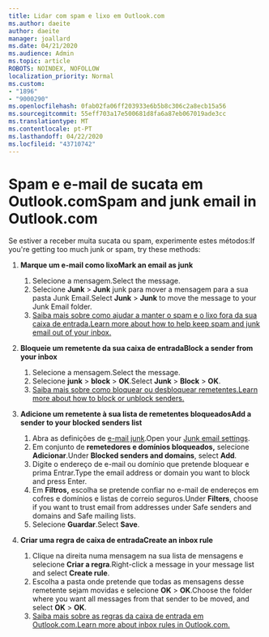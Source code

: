 ```yaml
---
title: Lidar com spam e lixo em Outlook.com
ms.author: daeite
author: daeite
manager: joallard
ms.date: 04/21/2020
ms.audience: Admin
ms.topic: article
ROBOTS: NOINDEX, NOFOLLOW
localization_priority: Normal
ms.custom:
- "1896"
- "9000290"
ms.openlocfilehash: 0fab02fa06ff203933e6b5b8c306c2a8ecb15a56
ms.sourcegitcommit: 55eff703a17e500681d8fa6a87eb067019ade3cc
ms.translationtype: MT
ms.contentlocale: pt-PT
ms.lasthandoff: 04/22/2020
ms.locfileid: "43710742"
---
```

# <a name="spam-and-junk-email-in-outlookcom"></a><span data-ttu-id="9cd14-102">Spam e e-mail de sucata em Outlook.com</span><span class="sxs-lookup"><span data-stu-id="9cd14-102">Spam and junk email in Outlook.com</span></span>

<span data-ttu-id="9cd14-103">Se estiver a receber muita sucata ou spam, experimente estes métodos:</span><span class="sxs-lookup"><span data-stu-id="9cd14-103">If you're getting too much junk or spam, try these methods:</span></span>

1. <span data-ttu-id="9cd14-104">**Marque um e-mail como lixo**</span><span class="sxs-lookup"><span data-stu-id="9cd14-104">**Mark an email as junk**</span></span>
    1. <span data-ttu-id="9cd14-105">Selecione a mensagem.</span><span class="sxs-lookup"><span data-stu-id="9cd14-105">Select the message.</span></span>
    1. <span data-ttu-id="9cd14-106">Selecione **Junk** > **Junk** junk para mover a mensagem para a sua pasta Junk Email.</span><span class="sxs-lookup"><span data-stu-id="9cd14-106">Select **Junk** > **Junk** to move the message to your Junk Email folder.</span></span>
    1. [<span data-ttu-id="9cd14-107">Saiba mais sobre como ajudar a manter o spam e o lixo fora da sua caixa de entrada.</span><span class="sxs-lookup"><span data-stu-id="9cd14-107">Learn more about how to help keep spam and junk email out of your inbox.</span></span>](https://support.office.com/article/a3ece97b-82f8-4a5e-9ac3-e92fa6427ae4?wt.mc_id=Office_Outlook_com_Alchemy)

1. <span data-ttu-id="9cd14-108">**Bloqueie um remetente da sua caixa de entrada**</span><span class="sxs-lookup"><span data-stu-id="9cd14-108">**Block a sender from your inbox**</span></span>
    1. <span data-ttu-id="9cd14-109">Selecione a mensagem.</span><span class="sxs-lookup"><span data-stu-id="9cd14-109">Select the message.</span></span>
    1. <span data-ttu-id="9cd14-110">Selecione **junk** > **block** > **OK**.</span><span class="sxs-lookup"><span data-stu-id="9cd14-110">Select **Junk** > **Block** > **OK**.</span></span>
    1. [<span data-ttu-id="9cd14-111">Saiba mais sobre como bloquear ou desbloquear remetentes.</span><span class="sxs-lookup"><span data-stu-id="9cd14-111">Learn more about how to block or unblock senders.</span></span>](https://support.office.com/article/afba1c94-77bb-4f50-8b85-057cf52f4d5e?wt.mc_id=Office_Outlook_com_Alchemy)

1. <span data-ttu-id="9cd14-112">**Adicione um remetente à sua lista de remetentes bloqueados**</span><span class="sxs-lookup"><span data-stu-id="9cd14-112">**Add a sender to your blocked senders list**</span></span>
    1. <span data-ttu-id="9cd14-113">Abra as definições de [e-mail junk](https://outlook.live.com/mail/options/mail/junkEmail/blockedSendersAndDomainsV2).</span><span class="sxs-lookup"><span data-stu-id="9cd14-113">Open your [Junk email settings](https://outlook.live.com/mail/options/mail/junkEmail/blockedSendersAndDomainsV2).</span></span>
    1. <span data-ttu-id="9cd14-114">Em conjunto de **remetedores e domínios bloqueados,** selecione **Adicionar**.</span><span class="sxs-lookup"><span data-stu-id="9cd14-114">Under **Blocked senders and domains**, select **Add**.</span></span>
    1. <span data-ttu-id="9cd14-115">Digite o endereço de e-mail ou domínio que pretende bloquear e prima Entrar.</span><span class="sxs-lookup"><span data-stu-id="9cd14-115">Type the email address or domain you want to block and press Enter.</span></span>
    1. <span data-ttu-id="9cd14-116">Em **Filtros,** escolha se pretende confiar no e-mail de endereços em cofres e domínios e listas de correio seguros.</span><span class="sxs-lookup"><span data-stu-id="9cd14-116">Under **Filters**, choose if you want to trust email from addresses under Safe senders and domains and Safe mailing lists.</span></span>
    1. <span data-ttu-id="9cd14-117">Selecione **Guardar**.</span><span class="sxs-lookup"><span data-stu-id="9cd14-117">Select **Save**.</span></span>

1. <span data-ttu-id="9cd14-118">**Criar uma regra de caixa de entrada**</span><span class="sxs-lookup"><span data-stu-id="9cd14-118">**Create an inbox rule**</span></span>
    1. <span data-ttu-id="9cd14-119">Clique na direita numa mensagem na sua lista de mensagens e selecione **Criar a regra**.</span><span class="sxs-lookup"><span data-stu-id="9cd14-119">Right-click a message in your message list and select **Create rule**.</span></span>
    1. <span data-ttu-id="9cd14-120">Escolha a pasta onde pretende que todas as mensagens desse remetente sejam movidas e selecione **OK** > **OK**.</span><span class="sxs-lookup"><span data-stu-id="9cd14-120">Choose the folder where you want all messages from that sender to be moved, and select **OK** > **OK**.</span></span>
    1. [<span data-ttu-id="9cd14-121">Saiba mais sobre as regras da caixa de entrada em Outlook.com.</span><span class="sxs-lookup"><span data-stu-id="9cd14-121">Learn more about inbox rules in Outlook.com.</span></span>](https://support.office.com/article/4b094371-a5d7-49bd-8b1b-4e4896a7cc5d?wt.mc_id=Office_Outlook_com_Alchemy)